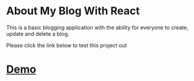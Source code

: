 # About My Blog With React 

This is a basic blogging application with the ability for everyone to create, update and delete a blog.

Please click the link below to test this project out

# [Demo](https://etienneg-first-blog.netlify.app/)
